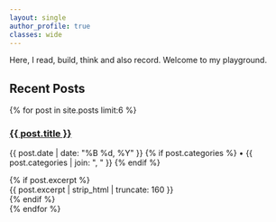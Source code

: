```yaml
---
layout: single
author_profile: true
classes: wide
---
```


Here, I read, build, think and also record. Welcome to my playground.

## Recent Posts

{% for post in site.posts limit:6 %}
  <article class="archive__item">
    <h3 class="archive__item-title">
      <a href="{{ post.url | relative_url }}">{{ post.title }}</a>
    </h3>
    <p class="archive__item-excerpt">
      <time datetime="{{ post.date | date_to_xmlschema }}">{{ post.date | date: "%B %d, %Y" }}</time>
      {% if post.categories %}
      • {{ post.categories | join: ", " }}
      {% endif %}
    </p>
    {% if post.excerpt %}
    <div class="archive__item-excerpt">
      {{ post.excerpt | strip_html | truncate: 160 }}
    </div>
    {% endif %}
  </article>
{% endfor %}